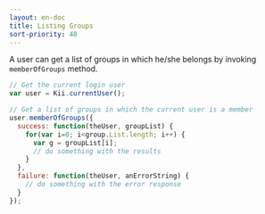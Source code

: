 ```yaml
---
layout: en-doc
title: Listing Groups
sort-priority: 40
---
```

A user can get a list of groups in which he/she belongs by invoking `memberOfGroups` method.

```javascript
// Get the current login user
var user = Kii.currentUser();

// Get a list of groups in which the current user is a member
user.memberOfGroups({
  success: function(theUser, groupList) {
    for(var i=0; i<group.List.length; i++) {
      var g = groupList[i];
      // do something with the results
    }
  },
  failure: function(theUser, anErrorString) {
    // do something with the error response
  }
});
```
